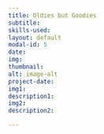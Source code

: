 ```yaml
---
title: Oldies but Goodies
subtitle:  
skills-used:
layout: default
modal-id: 5
date: 
img: 
thumbnail: 
alt: image-alt
project-date: 
img1: 
description1: 
img2: 
description2: 

---
```

